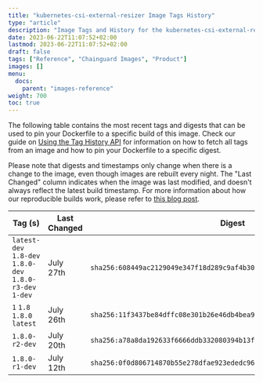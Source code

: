```yaml
---
title: "kubernetes-csi-external-resizer Image Tags History"
type: "article"
description: "Image Tags and History for the kubernetes-csi-external-resizer Chainguard Image"
date: 2023-06-22T11:07:52+02:00
lastmod: 2023-06-22T11:07:52+02:00
draft: false
tags: ["Reference", "Chainguard Images", "Product"]
images: []
menu:
  docs:
    parent: "images-reference"
weight: 700
toc: true
---
```


The following table contains the most recent tags and digests that can be used to pin your Dockerfile to a specific build of this image. Check our guide on [Using the Tag History API](/chainguard/chainguard-images/using-the-tag-history-api/) for information on how to fetch all tags from an image and how to pin your Dockerfile to a specific digest.

Please note that digests and timestamps only change when there is a change to the image, even though images are rebuilt every night. The "Last Changed" column indicates when the image was last modified, and doesn't always reflect the latest build timestamp. For more information about how our reproducible builds work, please refer to [this blog post](https://www.chainguard.dev/unchained/reproducing-chainguards-reproducible-image-builds).

| Tag (s)                                                    | Last Changed | Digest                                                                    |
|------------------------------------------------------------|--------------|---------------------------------------------------------------------------|
|  `latest-dev` `1.8-dev` `1.8.0-dev` `1.8.0-r3-dev` `1-dev` | July 27th    | `sha256:608449ac2129049e347f18d289c9af4b3036c1087f04b3128274c3ce4f6c43fe` |
|  `1` `1.8` `1.8.0` `latest`                                | July 26th    | `sha256:11f3437be84dffc08e301b26e46db4bea9892684c8c71f3fd6779b19b5eec80f` |
|  `1.8.0-r2-dev`                                            | July 20th    | `sha256:a78a8da192633f6666ddb332080394b13fdb3b92407288d31df5403c6ecfc763` |
|  `1.8.0-r1-dev`                                            | July 12th    | `sha256:0f0d806714870b55e278dfae923ededc9611723d089b03cabb6a8fa4fcebd340` |
